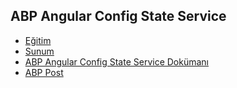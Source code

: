 ## ABP Angular Config State Service

- [Eğitim](https://www.youtube.com/watch?v=fXs1Zb85Zvg&list=PLBEMB-Eql15s3EJwziiMzW4QdFqYjCC34&index=3)
- [Sunum](https://bit.ly/abp-angular-config-state-service)
- [ABP Angular Config State Service Dokümanı](https://docs.abp.io/en/abp/latest/UI/Angular/Config-State-Service)
- [ABP Post](https://community.abp.io/videos/abp-angular-config-state-service-gal4lia8)
